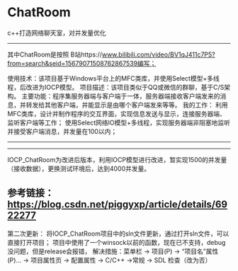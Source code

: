 # ChatRoom
c++打造网络聊天室，对并发量优化

----------------------------------------------------------------------------------------------------------------------------------
其中ChatRoom是按照
B站https://www.bilibili.com/video/BV1qJ411c7P5?from=search&seid=15679071508762867539编写；

使用技术：该项目基于Windows平台上的MFC类库，并使用Select模型+多线程，后改进为IOCP模型。
项目描述：该项目类似于QQ或微信的群聊，基于C/S架构。
主要功能：程序集服务器端与客户端于一体，服务器端接收客户端发来的消息，并转发给其他客户端，并能显示是由哪个客户端发来等等。
我的工作：
  利用MFC类库，设计并制作程序的交互界面，实现信息发送与显示，连接服务器端、监听客户端等工作；
  使用Select网络IO模型+多线程，实现服务器端非阻塞地监听并接受客户端消息，并发量在100以内；

----------------------------------------------------------------------------------------------------------------------------------

----------------------------------------------------------------------------------------------------------------------------------
IOCP_ChatRoom为改进后版本，利用IOCP模型进行改进，暂实现1500的并发量（接收数据），更换测试环境后，达到4000并发量。

参考链接：https://blog.csdn.net/piggyxp/article/details/6922277
----------------------------------------------------------------------------------------------------------------------------------
第二次更新：
将IOCP_ChatRoom项目中的sln文件更新，通过打开sln文件，可以直接打开项目；
项目中使用了一个winsock以前的函数，现在已不支持，debug没问题，但是release会报错，
解决措施：菜单栏 -> 项目(P) -> “项目名”属性(P)… -> 项目属性页 -> 配置属性 -> C/C++ ->常规 -> SDL 检查（改为否）
